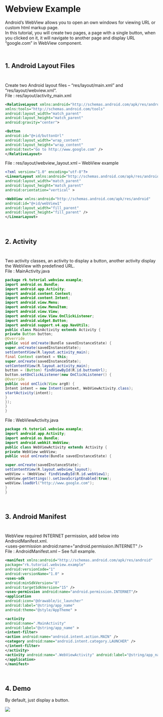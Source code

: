 **Webview Example**
===================

Android’s WebView allows you to open an own windows for viewing URL or custom
html markup page.  
In this tutorial, you will create two pages, a page with a single button, when
you clicked on it, it will navigate to another page and display URL “google.com”
in WebView component.

<br>**1. Android Layout Files**<br><br>
---------------------------------------

Create two Android layout files – “res/layout/main.xml” and
“res/layout/webview.xml“.  
File : res/layout/activity_main.xml

```xml
<RelativeLayout xmlns:android="http://schemas.android.com/apk/res/android"
xmlns:tools="http://schemas.android.com/tools"
android:layout_width="match_parent"
android:layout_height="match_parent" 
android:gravity="center">

<Button
android:id="@+id/buttonUrl"
android:layout_width="wrap_content"
android:layout_height="wrap_content"
android:text="Go to http://www.google.com" />
</RelativeLayout>
```

File : res/layout/webview_layout.xml – WebView example

```xml
<?xml version="1.0" encoding="utf-8"?>
<LinearLayout xmlns:android="http://schemas.android.com/apk/res/android"
android:layout_width="match_parent"
android:layout_height="match_parent"
android:orientation="vertical" >

<WebView xmlns:android="http://schemas.android.com/apk/res/android"
android:id="@+id/webView1"
android:layout_width="fill_parent"
android:layout_height="fill_parent" />
</LinearLayout>
```

 

**2. Activity**<br><br>
-----------------------

Two activity classes, an activity to display a button, another activity display
the WebView with predefined URL.  
File : MainActivity.java

```java
package rk.tutorial.webview.example;
import android.os.Bundle;
import android.app.Activity;
import android.content.Context;
import android.content.Intent;
import android.view.Menu;
import android.view.MenuItem;
import android.view.View;
import android.view.View.OnClickListener;
import android.widget.Button;
import android.support.v4.app.NavUtils;
public class MainActivity extends Activity {
private Button button;
@Override
public void onCreate(Bundle savedInstanceState) {
super.onCreate(savedInstanceState);
setContentView(R.layout.activity_main);
final Context context = this;
super.onCreate(savedInstanceState);
setContentView(R.layout.activity_main);
button = (Button) findViewById(R.id.buttonUrl);
button.setOnClickListener(new OnClickListener() {
@Override
public void onClick(View arg0) {
Intent intent = new Intent(context, WebViewActivity.class);
startActivity(intent);
}
});
}
}
```

File : WebViewActivity.java

```java
package rk.tutorial.webview.example;
import android.app.Activity;
import android.os.Bundle;
import android.webkit.WebView;
public class WebViewActivity extends Activity {
private WebView webView;
public void onCreate(Bundle savedInstanceState) {

super.onCreate(savedInstanceState);
setContentView(R.layout.webview_layout);
webView = (WebView) findViewById(R.id.webView1);
webView.getSettings().setJavaScriptEnabled(true);
webView.loadUrl("http://www.google.com");
}
}
```

 

**3. Android Manifest**<br><br>
-------------------------------

WebView required INTERNET permission, add below into AndroidManifest.xml.  
\<uses-permission android:name="android.permission.INTERNET" /\>  
File : AndroidManifest.xml – See full example.

```xml
<manifest xmlns:android="http://schemas.android.com/apk/res/android"
package="rk.tutorial.webview.example"
android:versionCode="1"
android:versionName="1.0" >
<uses-sdk
android:minSdkVersion="8"
android:targetSdkVersion="15" />
<uses-permission android:name="android.permission.INTERNET"/>
<application
android:icon="@drawable/ic_launcher"
android:label="@string/app_name"
android:theme="@style/AppTheme" >

<activity
android:name=".MainActivity"
android:label="@string/app_name" >
<intent-filter>
<action android:name="android.intent.action.MAIN" />
<category android:name="android.intent.category.LAUNCHER" />
</intent-filter>
</activity>
<activity android:name=".WebViewActivity" android:label="@string/app_name"> </activity>
</application>
</manifest>
```

 

**4. Demo**
-----------

  
By default, just display a button.

![](file:///D:/Mohsin/assets/assets/img/webview.png)
